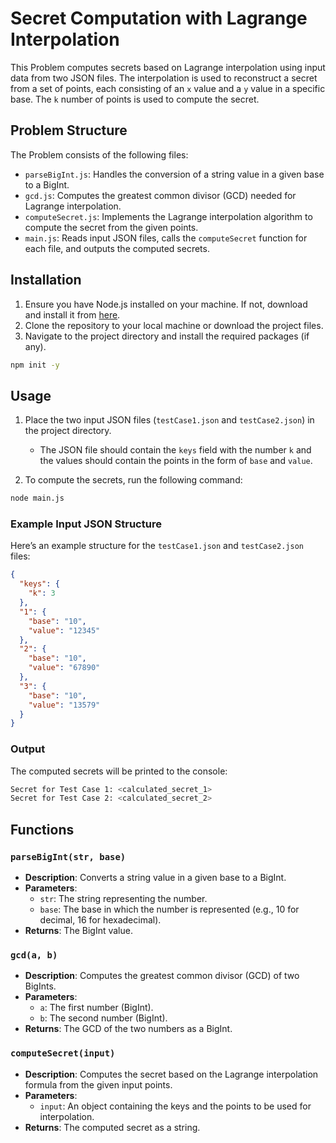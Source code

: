 
# Secret Computation with Lagrange Interpolation

This Problem computes secrets based on Lagrange interpolation using input data from two JSON files. The interpolation is used to reconstruct a secret from a set of points, each consisting of an `x` value and a `y` value in a specific base. The `k` number of points is used to compute the secret.

## Problem Structure

The Problem consists of the following files:

- `parseBigInt.js`: Handles the conversion of a string value in a given base to a BigInt.
- `gcd.js`: Computes the greatest common divisor (GCD) needed for Lagrange interpolation.
- `computeSecret.js`: Implements the Lagrange interpolation algorithm to compute the secret from the given points.
- `main.js`: Reads input JSON files, calls the `computeSecret` function for each file, and outputs the computed secrets.

## Installation

1. Ensure you have Node.js installed on your machine. If not, download and install it from [here](https://nodejs.org/).
2. Clone the repository to your local machine or download the project files.
3. Navigate to the project directory and install the required packages (if any).

```bash
npm init -y
```

## Usage

1. Place the two input JSON files (`testCase1.json` and `testCase2.json`) in the project directory.
   - The JSON file should contain the `keys` field with the number `k` and the values should contain the points in the form of `base` and `value`.

2. To compute the secrets, run the following command:

```bash
node main.js
```

### Example Input JSON Structure

Here’s an example structure for the `testCase1.json` and `testCase2.json` files:

```json
{
  "keys": {
    "k": 3
  },
  "1": {
    "base": "10",
    "value": "12345"
  },
  "2": {
    "base": "10",
    "value": "67890"
  },
  "3": {
    "base": "10",
    "value": "13579"
  }
}
```

### Output

The computed secrets will be printed to the console:

```bash
Secret for Test Case 1: <calculated_secret_1>
Secret for Test Case 2: <calculated_secret_2>
```

## Functions

### `parseBigInt(str, base)`
- **Description**: Converts a string value in a given base to a BigInt.
- **Parameters**:
  - `str`: The string representing the number.
  - `base`: The base in which the number is represented (e.g., 10 for decimal, 16 for hexadecimal).
- **Returns**: The BigInt value.

### `gcd(a, b)`
- **Description**: Computes the greatest common divisor (GCD) of two BigInts.
- **Parameters**:
  - `a`: The first number (BigInt).
  - `b`: The second number (BigInt).
- **Returns**: The GCD of the two numbers as a BigInt.

### `computeSecret(input)`
- **Description**: Computes the secret based on the Lagrange interpolation formula from the given input points.
- **Parameters**:
  - `input`: An object containing the keys and the points to be used for interpolation.
- **Returns**: The computed secret as a string.


